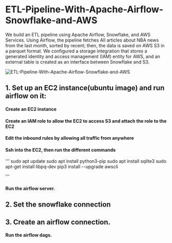 # ETL-Pipeline-With-Apache-Airflow-Snowflake-and-AWS
We build an ETL pipeline using Apache Airflow, Snowflake, and AWS Services. Using Airflow, the pipeline fetches All articles about NBA news from the last month, sorted by recent; then, the data is saved on AWS S3 in a parquet format. We configured a storage integration that stores a generated identity and access management (IAM) entity for AWS, and an external table is created as an interface between Snowflake and S3.

![ETL-Pipeline-With-Apache-Airflow-Snowflake-and-AWS](https://github.com/gakas14/ETL-Pipeline-With-Apache-Airflow-Snowflake-and-AWS/assets/74584964/f4ac0308-97e2-4fce-821b-139e4b503163)



 

## 1. Set up an EC2 instance(ubuntu image) and run airflow on it: 

#### Create an EC2 instance 

#### Create an IAM role to allow the EC2 to access S3 and attach the role to the EC2 

#### Edit the inbound rules by allowing all traffic from anywhere 

#### Ssh into the EC2, then run the different commands 
'''
 sudo apt update
 sudo apt install python3-pip
 sudo apt install sqlite3
 sudo apt-get install libpq-dev
 pip3 install --upgrade awscli
 
'''

#### Run the airflow server. 


## 2. Set the snowflake connection 


## 3. Create an airflow connection. 

#### Run the airflow dags. 
